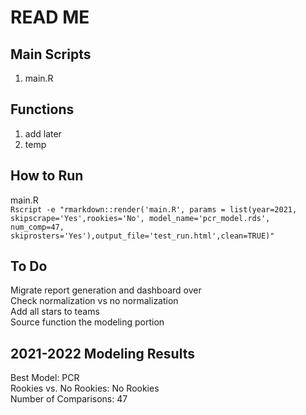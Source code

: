 # READ ME

## Main Scripts 
  
1. main.R  

## Functions  
  
1. add later 
2. temp  

## How to Run  

main.R  
`Rscript -e "rmarkdown::render('main.R', params = list(year=2021, skipscrape='Yes',rookies='No', model_name='pcr_model.rds', num_comp=47, skiprosters='Yes'),output_file='test_run.html',clean=TRUE)"`

## To Do 

Migrate report generation and dashboard over   
Check normalization vs no normalization   
Add all stars to teams  
Source function the modeling portion  

## 2021-2022 Modeling Results 
Best Model: PCR  
Rookies vs. No Rookies: No Rookies  
Number of Comparisons: 47  


